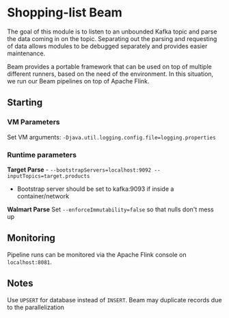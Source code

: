 # Shopping-list Beam
The goal of this module is to listen to an unbounded Kafka topic and parse the data coming in on the topic. Separating out the parsing and requesting of data allows
modules to be debugged separately and provides easier maintenance.

Beam provides a portable framework that can be used on top of multiple different runners, based on the need of the environment. In this situation, we run our Beam pipelines
on top of Apache Flink.

## Starting
### VM Parameters
Set VM arguments: `-Djava.util.logging.config.file=logging.properties`

### Runtime parameters

**Target Parse** - `--bootstrapServers=localhost:9092 --inputTopics=target.products`
- Bootstrap server should be set to kafka:9093 if inside a container/network 

**Walmart Parse**
Set `--enforceImmutability=false` so that nulls don't mess up 

## Monitoring
Pipeline runs can be monitored via the Apache Flink console on `localhost:8081`. 


## Notes
Use `UPSERT` for database instead of `INSERT`. Beam may duplicate records due to the parallelization
